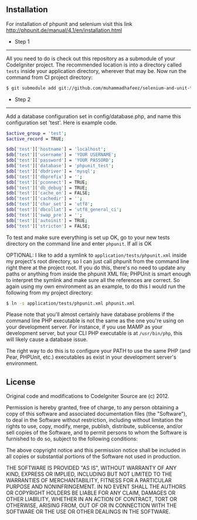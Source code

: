 Installation
------------
For installation of phpunit and selenium visit this link 
http://phpunit.de/manual/4.1/en/installation.html

* Step 1
------------
All you need to do is check out this repository as a submodule of your CodeIgniter
project. The recommended location is into a directory called `tests` inside
your application directory, wherever that may be. Now run the
command from CI project directory:

```bash
$ git submodule add git://github.com/muhammadhafeez/selenium-and-unit-testing-in-Codeigniter-PHPunit.git application/tests
```

* Step 2 
------------
Add a database configuration set in config/database.php, and name this configuration set 'test'.
Here is example code.

```bash
$active_group = 'test';
$active_record = TRUE;

$db['test']['hostname'] = 'localhost';
$db['test']['username'] = 'YOUR USERNAME';
$db['test']['password'] = 'YOUR PASSORD';
$db['test']['database'] = 'phpunit_test';
$db['test']['dbdriver'] = 'mysql';
$db['test']['dbprefix'] = '';
$db['test']['pconnect'] = TRUE;
$db['test']['db_debug'] = TRUE;
$db['test']['cache_on'] = FALSE;
$db['test']['cachedir'] = '';
$db['test']['char_set'] = 'utf8';
$db['test']['dbcollat'] = 'utf8_general_ci';
$db['test']['swap_pre'] = '';
$db['test']['autoinit'] = TRUE;
$db['test']['stricton'] = FALSE;

```

To test and make sure everything is set up OK, go to your new tests directory on
the command line and enter `phpunit`. If all is OK

OPTIONAL: I like to add a symlink to `application/tests/phpunit.xml` inside my
project's root directory, so I can just call phpunit from the command line right
there at the project root. If you do this, there's no need to update any paths or
anything from inside the phpunit XML file; PHPUnit is smart enough to interpret the
symlink and make sure all the references are correct. So again using my own environment
as an example, to do this I would run the following from my project directory:

```bash
$ ln -s application/tests/phpunit.xml phpunit.xml
```


Please note that you'll almost certainly have database problems if the command line
PHP executable is not the same as the one you're using on your development server.
For instance, if you use MAMP as your development server, but your CLI PHP executable
is at `/usr/bin/php`, this will likely cause a database issue.

The right way to do this is to configure your PATH to use the same PHP (and Pear,
PHPUnit, etc.) executables as exist in your development server's environment.


License
-------

Original code and modifications to CodeIgniter Source are (c) 2012.

Permission is hereby granted, free of charge, to any person obtaining a copy of this 
software and associated documentation files (the "Software"), to deal in the Software 
without restriction, including without limitation the rights to use, copy, modify, 
merge, publish, distribute, sublicense, and/or sell copies of the Software, and to 
permit persons to whom the Software is furnished to do so, subject to the following 
conditions:

The above copyright notice and this permission notice shall be included in all 
copies or substantial portions of the Software not used in production.

THE SOFTWARE IS PROVIDED "AS IS", WITHOUT WARRANTY OF ANY KIND, EXPRESS OR IMPLIED, 
INCLUDING BUT NOT LIMITED TO THE WARRANTIES OF MERCHANTABILITY, FITNESS FOR A 
PARTICULAR PURPOSE AND NONINFRINGEMENT. IN NO EVENT SHALL THE AUTHORS OR COPYRIGHT 
HOLDERS BE LIABLE FOR ANY CLAIM, DAMAGES OR OTHER LIABILITY, WHETHER IN AN ACTION OF 
CONTRACT, TORT OR OTHERWISE, ARISING FROM, OUT OF OR IN CONNECTION WITH THE SOFTWARE 
OR THE USE OR OTHER DEALINGS IN THE SOFTWARE.

